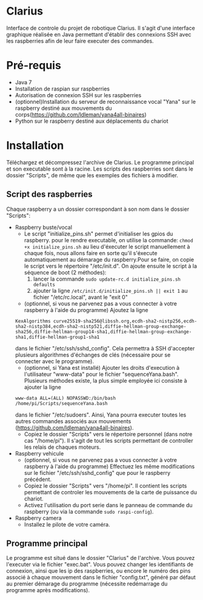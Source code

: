 # **Clarius**
Interface de controle du projet de robotique Clarius. Il s'agit d'une interface graphique réalisée en Java permettant d'établir des connexions SSH avec les raspberries afin de leur faire executer des commandes.

# Pré-requis
- Java 7
- Installation de raspian sur raspberries
- Autorisation de connexion SSH sur les raspberries
- (optionnel)Installation du serveur de reconnaissance vocal "Yana" sur le raspberry destiné aux mouvements du corps(https://github.com/ldleman/yana4all-binaires)
- Python sur le raspberry destiné aux déplacements du chariot

# Installation
Téléchargez et décompressez l'archive de Clarius. Le programme principal et son executable sont à la racine. Les scripts des raspberries sont dans le dossier "Scripts", de même que les exemples des fichiers à modifier.
## Script des raspberries
Chaque raspberry a un dossier correspondant à son nom dans le dossier "Scripts":
- Raspberry buste/vocal
    - Le script "initialize_pins.sh" permet d'initialiser les gpios du raspberry.
    pour le rendre executable, on utilise la commande: ```chmod +x initialize_pins.sh```
au lieu d'éxecuter le script manuellement à chaque fois, nous allons faire en sorte qu'il s'éxecute automatiquement au démarage du raspberry.Pour se faire, on copie le script vers le répertoire "/etc/init.d". On ajoute ensuite le script à la séquence de boot (2 méthodes): 
      1. lancer la commande ```sudo update-rc.d initialize_pins.sh defaults```
      2. ajouter la ligne ```/etc/init.d/initialize_pins.sh || exit 1``` au fichier "/etc/rc.local", avant le "exit 0"
    - (optionnel, si vous ne parvenez pas a vous connecter à votre raspberry à l'aide du programme) Ajoutez la ligne 
    ```
    KexAlgorithms curve25519-sha256@libssh.org,ecdh-sha2-nistp256,ecdh-sha2-nistp384,ecdh-sha2-nistp521,diffie-hellman-group-exchange-sha256,diffie-hellman-group14-sha1,diffie-hellman-group-exchange-sha1,diffie-hellman-group1-sha1
    ```
    dans le fichier "/etc/ssh/sshd_config". Cela permettra à SSH d'accepter plusieurs algorithmes d'échanges de clés (nécessaire pour se connecter avec le programme).
    - (optionnel, si Yana est installé) Ajouter les droits d'execution à l'utilisateur "www-data" pour le fichier "sequenceYana.bash". Plusieurs méthodes existe, la plus simple employée ici consiste à ajouter la ligne 
    ```
    www-data ALL=(ALL) NOPASSWD:/bin/bash /home/pi/Scripts/sequenceYana.bash
    ``` 
    dans le fichier "/etc/sudoers". Ainsi, Yana pourra executer toutes les autres commandes associés aux mouvements (https://github.com/ldleman/yana4all-binaires).
    - Copiez le dossier "Scripts" vers le répertoire personnel (dans notre cas "/home/pi"). Il s'agit de tout les scripts permettant de controller les relais de chaques moteurs.
- Raspberry vehicule
    - (optionnel, si vous ne parvenez pas a vous connecter à votre raspberry à l'aide du programme) Effectuez les même modifications sur le fichier "/etc/ssh/sshd_config" que pour le raspberry précédent.
    - Copiez le dossier "Scripts" vers "/home/pi". Il contient les scripts permettant de controler les mouvements de la carte de puissance du chariot.
    - Activez l'utilisation du port serie dans le panneau de commande du raspberry (ou via la commande ```sudo raspi-config```).
- Raspberry camera
    - Installez le pilote de votre caméra.

## Programme principal
Le programme est situé dans le dossier "Clarius" de l'archive. Vous pouvez l'executer via le fichier "exec.bat". Vous pouvez changer les identifiants de connexion, ainsi que les ip des raspberries, ou encore le numéro des pins associé à chaque mouvement dans le fichier "config.txt", généré par défaut au premier démarage du programme (nécessite redémarrage du programme après modifications).
